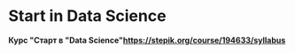 # Start in Data Science


__Курс "Старт в "Data Science"https://stepik.org/course/194633/syllabus__
